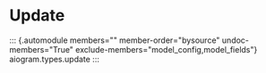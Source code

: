 # Update

::: {.automodule members="" member-order="bysource" undoc-members="True" exclude-members="model_config,model_fields"}
aiogram.types.update
:::

